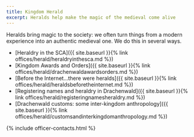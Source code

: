 ```yaml
---
title: Kingdom Herald
excerpt: Heralds help make the magic of the medieval come alive
---
```


Heralds bring magic to the society: we often turn things from a modern experience into an authentic medieval one. We do this in several ways.

* [Heraldry in the SCA]({{ site.baseurl }}{% link offices/herald/heraldryinthesca.md %})
* [Kingdom Awards and Orders]({{ site.baseurl }}{% link offices/herald/drachenwaldawardsorders.md %})
* [Before the Internet...there were heralds]({{ site.baseurl }}{% link offices/herald/heraldsbeforetheinternet.md %})
* [Registering names and heraldry in Drachenwald]({{ site.baseurl }}{% link offices/herald/registeringnamesheraldry.md %})
* [Drachenwald customs: some inter-kingdom anthropology]({{ site.baseurl }}{% link offices/herald/customsandinterkingdomanthropology.md %})

{% include officer-contacts.html %}